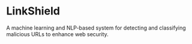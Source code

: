 # LinkShield
A machine learning and NLP-based system for detecting and classifying malicious URLs to enhance web security.

